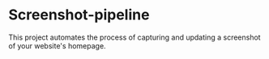 # Screenshot-pipeline
This project automates the process of capturing and updating a screenshot of your website's homepage.
